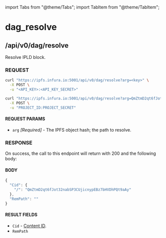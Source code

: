 import Tabs from "@theme/Tabs";
import TabItem from "@theme/TabItem";

# dag_resolve

## /api/v0/dag/resolve

Resolve IPLD block.

### REQUEST

<Tabs>
  <TabItem value="Syntax" label="Syntax" default>

```bash
curl "https://ipfs.infura.io:5001/api/v0/dag/resolve?arg=<key>" \
  -X POST \
  -u "<API_KEY>:<API_KEY_SECRET>"
```

  </TabItem>
  <TabItem value="Example" label="Example" >

```bash
curl "https://ipfs.infura.io:5001/api/v0/dag/resolve?arg=QmZtmD2qt6fJot32nabSP3CUjicnypEBz7bHVDhPQt9aAy" \
  -X POST \
  -u "PROJECT_ID:PROJECT_SECRET"
```

  </TabItem>
</Tabs>

#### REQUEST PARAMS

- `arg` _[Required]_ - The IPFS object hash; the path to resolve.

### RESPONSE

On success, the call to this endpoint will return with 200 and the following body:

#### BODY

```js
{
  "Cid": {
    "/": "QmZtmD2qt6fJot32nabSP3CUjicnypEBz7bHVDhPQt9aAy"
  },
  "RemPath": ""
}
```

#### RESULT FIELDS

- `Cid` - [Content ID](https://github.com/multiformats/cid).
- `RemPath`
